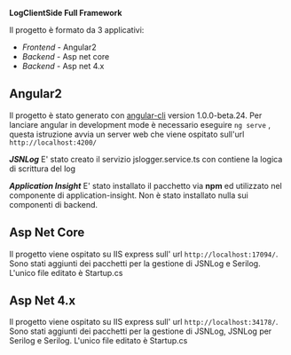 **LogClientSide Full Framework**

Il progetto è formato da 3 applicativi:

 - *Frontend* - Angular2
 - *Backend* - Asp net core
 - *Backend* - Asp net 4.x

**Angular2**
--------
Il progetto è stato generato con [angular-cli](https://github.com/angular/angular-cli) version 1.0.0-beta.24.
Per lanciare angular in development mode è necessario eseguire `ng serve` , questa istruzione avvia un server web che viene ospitato sull'url `http://localhost:4200/`

***JSNLog***
E' stato creato il servizio jslogger.service.ts con contiene la logica di scrittura del log

***Application Insight***
E' stato installato il pacchetto via **npm** ed utilizzato nel componente di application-insight. 
Non è stato installato nulla sui componenti di backend.

**Asp Net Core**
--------
Il progetto viene ospitato su IIS express sull' url `http://localhost:17094/`. Sono stati aggiunti dei pacchetti per la gestione di JSNLog e Serilog. L'unico file editato è Startup.cs

**Asp Net 4.x**
--------
Il progetto viene ospitato su IIS express sull' url `http://localhost:34178/`. Sono stati aggiunti dei pacchetti per la gestione di JSNLog, JSNLog per Serilog  e Serilog. L'unico file editato è Startup.cs
